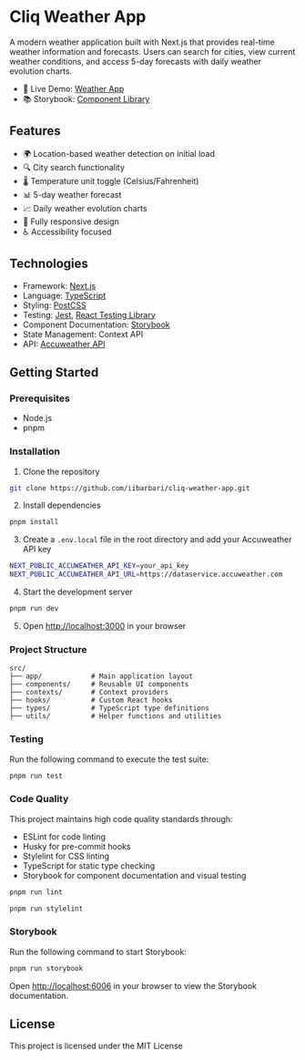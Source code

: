# Cliq Weather App

A modern weather application built with Next.js that provides real-time weather information and forecasts. Users can
search for cities, view current weather conditions, and access 5-day forecasts with daily weather evolution charts.

- 🔗 Live Demo: [Weather App](https://cliq-weather-app-storybook.vercel.app/)
- 📚 Storybook: [Component Library](https://cliq-weather-app.vercel.app/)

## Features

- 🌍 Location-based weather detection on initial load
- 🔍 City search functionality
- 🌡️ Temperature unit toggle (Celsius/Fahrenheit)
- 📊 5-day weather forecast
- 📈 Daily weather evolution charts
- 📱 Fully responsive design
- ♿ Accessibility focused

## Technologies

- Framework: [Next.js](https://nextjs.org/)
- Language: [TypeScript](https://www.typescriptlang.org/)
- Styling: [PostCSS](https://postcss.org/)
- Testing: [Jest](https://jestjs.io/), [React Testing Library](https://testing-library.com/docs/react-testing-library/intro/)
- Component Documentation: [Storybook](https://storybook.js.org/)
- State Management: Context API
- API: [Accuweather API](https://developer.accuweather.com/apis)

## Getting Started

### Prerequisites

- Node.js
- pnpm

### Installation

1. Clone the repository

```bash
git clone https://github.com/iibarbari/cliq-weather-app.git
```

2. Install dependencies

```bash
pnpm install
```

3. Create a `.env.local` file in the root directory and add your Accuweather API key

```bash
NEXT_PUBLIC_ACCUWEATHER_API_KEY=your_api_key
NEXT_PUBLIC_ACCUWEATHER_API_URL=https://dataservice.accuweather.com
```

4. Start the development server

```bash
pnpm run dev
```

5. Open [http://localhost:3000](http://localhost:3000) in your browser

### Project Structure

```
src/
├── app/            # Main application layout
├── components/     # Reusable UI components 
├── contexts/       # Context providers
├── hooks/          # Custom React hooks
├── types/          # TypeScript type definitions
├── utils/          # Helper functions and utilities
```


### Testing

Run the following command to execute the test suite:

```bash
pnpm run test
```

### Code Quality

This project maintains high code quality standards through:

- ESLint for code linting
- Husky for pre-commit hooks
- Stylelint for CSS linting
- TypeScript for static type checking
- Storybook for component documentation and visual testing

```bash
pnpm run lint
```

```bash
pnpm run stylelint
```

### Storybook

Run the following command to start Storybook:

```bash
pnpm run storybook
```

Open [http://localhost:6006](http://localhost:6006) in your browser to view the Storybook documentation.

## License

This project is licensed under the MIT License
